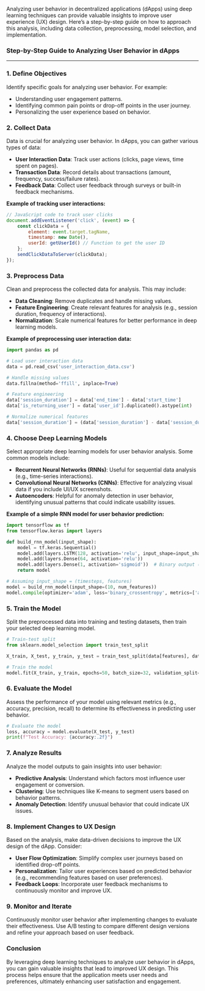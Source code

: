 Analyzing user behavior in decentralized applications (dApps) using deep learning techniques can provide valuable insights to improve user experience (UX) design. Here’s a step-by-step guide on how to approach this analysis, including data collection, preprocessing, model selection, and implementation.

### Step-by-Step Guide to Analyzing User Behavior in dApps

---

### 1. **Define Objectives**

Identify specific goals for analyzing user behavior. For example:
- Understanding user engagement patterns.
- Identifying common pain points or drop-off points in the user journey.
- Personalizing the user experience based on behavior.

### 2. **Collect Data**

Data is crucial for analyzing user behavior. In dApps, you can gather various types of data:

- **User Interaction Data**: Track user actions (clicks, page views, time spent on pages).
- **Transaction Data**: Record details about transactions (amount, frequency, success/failure rates).
- **Feedback Data**: Collect user feedback through surveys or built-in feedback mechanisms.

**Example of tracking user interactions:**

```javascript
// JavaScript code to track user clicks
document.addEventListener('click', (event) => {
    const clickData = {
        element: event.target.tagName,
        timestamp: new Date(),
        userId: getUserId() // Function to get the user ID
    };
    sendClickDataToServer(clickData);
});
```

### 3. **Preprocess Data**

Clean and preprocess the collected data for analysis. This may include:

- **Data Cleaning**: Remove duplicates and handle missing values.
- **Feature Engineering**: Create relevant features for analysis (e.g., session duration, frequency of interactions).
- **Normalization**: Scale numerical features for better performance in deep learning models.

**Example of preprocessing user interaction data:**

```python
import pandas as pd

# Load user interaction data
data = pd.read_csv('user_interaction_data.csv')

# Handle missing values
data.fillna(method='ffill', inplace=True)

# Feature engineering
data['session_duration'] = data['end_time'] - data['start_time']
data['is_returning_user'] = data['user_id'].duplicated().astype(int)

# Normalize numerical features
data['session_duration'] = (data['session_duration'] - data['session_duration'].mean()) / data['session_duration'].std()
```

### 4. **Choose Deep Learning Models**

Select appropriate deep learning models for user behavior analysis. Some common models include:

- **Recurrent Neural Networks (RNNs)**: Useful for sequential data analysis (e.g., time-series interactions).
- **Convolutional Neural Networks (CNNs)**: Effective for analyzing visual data if you include UI/UX screenshots.
- **Autoencoders**: Helpful for anomaly detection in user behavior, identifying unusual patterns that could indicate usability issues.

**Example of a simple RNN model for user behavior prediction:**

```python
import tensorflow as tf
from tensorflow.keras import layers

def build_rnn_model(input_shape):
    model = tf.keras.Sequential()
    model.add(layers.LSTM(128, activation='relu', input_shape=input_shape))
    model.add(layers.Dense(64, activation='relu'))
    model.add(layers.Dense(1, activation='sigmoid'))  # Binary output (e.g., conversion)
    return model

# Assuming input_shape = (timesteps, features)
model = build_rnn_model(input_shape=(10, num_features))
model.compile(optimizer='adam', loss='binary_crossentropy', metrics=['accuracy'])
```

### 5. **Train the Model**

Split the preprocessed data into training and testing datasets, then train your selected deep learning model.

```python
# Train-test split
from sklearn.model_selection import train_test_split

X_train, X_test, y_train, y_test = train_test_split(data[features], data['target'], test_size=0.2)

# Train the model
model.fit(X_train, y_train, epochs=50, batch_size=32, validation_split=0.2)
```

### 6. **Evaluate the Model**

Assess the performance of your model using relevant metrics (e.g., accuracy, precision, recall) to determine its effectiveness in predicting user behavior.

```python
# Evaluate the model
loss, accuracy = model.evaluate(X_test, y_test)
print(f"Test Accuracy: {accuracy:.2f}")
```

### 7. **Analyze Results**

Analyze the model outputs to gain insights into user behavior:

- **Predictive Analysis**: Understand which factors most influence user engagement or conversion.
- **Clustering**: Use techniques like K-means to segment users based on behavior patterns.
- **Anomaly Detection**: Identify unusual behavior that could indicate UX issues.

### 8. **Implement Changes to UX Design**

Based on the analysis, make data-driven decisions to improve the UX design of the dApp. Consider:

- **User Flow Optimization**: Simplify complex user journeys based on identified drop-off points.
- **Personalization**: Tailor user experiences based on predicted behavior (e.g., recommending features based on user preferences).
- **Feedback Loops**: Incorporate user feedback mechanisms to continuously monitor and improve UX.

### 9. **Monitor and Iterate**

Continuously monitor user behavior after implementing changes to evaluate their effectiveness. Use A/B testing to compare different design versions and refine your approach based on user feedback.

### Conclusion

By leveraging deep learning techniques to analyze user behavior in dApps, you can gain valuable insights that lead to improved UX design. This process helps ensure that the application meets user needs and preferences, ultimately enhancing user satisfaction and engagement.